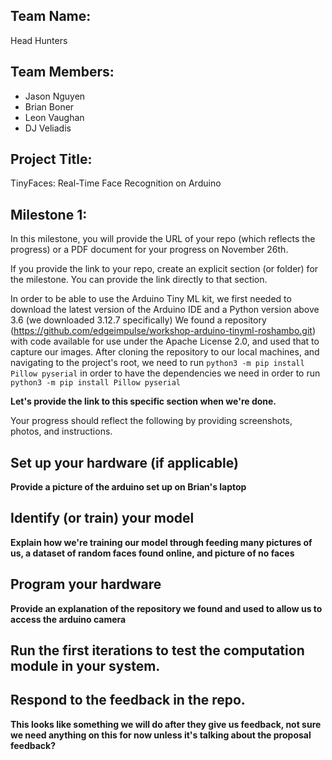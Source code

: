 ## Team Name:
Head Hunters
## Team Members:
- Jason Nguyen
- Brian Boner
- Leon Vaughan
- DJ Veliadis

## Project Title: 
TinyFaces: Real-Time Face Recognition on Arduino

## Milestone 1: 
In this milestone, you will provide the URL of your repo (which reflects the progress) or a PDF document for your progress on November 26th.

If you provide the link to your repo, create an explicit section (or folder) for the milestone. You can provide the link directly to that section.

In order to be able to use the Arduino Tiny ML kit, we first needed to download the latest version of the Arduino IDE and a Python version above 3.6 (we downloaded 3.12.7 specifically)
We found a repository (https://github.com/edgeimpulse/workshop-arduino-tinyml-roshambo.git) with code available for use under the Apache License 2.0, and used that to capture our images. After cloning the repository to our local machines, and navigating to the project's root, we need to run ```python3 -m pip install Pillow pyserial``` in order to have the dependencies we need in order to run ```python3 -m pip install Pillow pyserial```

**Let's provide the link to this specific section when we're done.**

Your progress should reflect the following by providing screenshots, photos, and instructions.


## Set up your hardware (if applicable)

**Provide a picture of the arduino set up on Brian's laptop**

## Identify (or train) your model 

**Explain how we're training our model through feeding many pictures of us, a dataset of random faces found online, and picture of no faces**

## Program your hardware

**Provide an explanation of the repository we found and used to allow us to access the arduino camera**

## Run the first iterations to test the computation module in your system.



## Respond to the feedback in the repo.

**This looks like something we will do after they give us feedback, not sure we need anything on this for now unless it's talking about the proposal feedback?**
